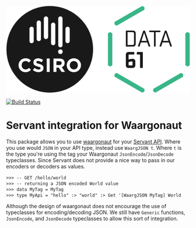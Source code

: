 ![CSIRO's Data61 Logo](https://raw.githubusercontent.com/qfpl/assets/master/data61-transparent-bg.png)

[![Build Status](https://travis-ci.org/qfpl/servant-waargonaut.svg?branch=master)](https://travis-ci.org/qfpl/servant-waargonaut)

# Servant integration for Waargonaut

This package allows you to use [waargonaut](https://github.com/qfpl/waargonaut)
for your [Servant API](https://hackage.haskell.org/package/servant). Where you
use would `JSON` in your API type, instead use `WaargJSON t`. Where `t` is the
type you're using the tag your Waargonaut `JsonEncode`/`JsonDecode` typeclasses.
Since Servant does not provide a nice way to pass in our encoders or decoders as
values. 

```
>>> -- GET /hello/world
>>> -- returning a JSON encoded World value
>>> data MyTag = MyTag
>>> type MyApi = "hello" :> "world" :> Get '[WaargJSON MyTag] World
```

Although the design of waargonaut does not encourage the use of typeclasses for
encoding/decoding JSON. We still have `Generic` functions, `JsonEncode`, and
`JsonDecode` typeclasses to allow this sort of integration.

